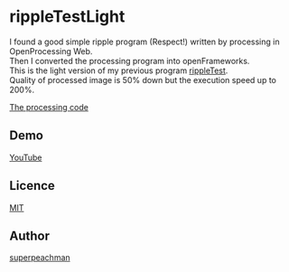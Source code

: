 rippleTestLight
====

I found a good simple ripple program (Respect!) written by processing in OpenProcessing Web.  
Then I converted the processing program into openFrameworks.  
This is the light version of my previous program [rippleTest](https://github.com/superpeachman/rippleTest).  
Quality of processed image is 50% down but the execution speed up to 200%.

[The processing code](http://www.openprocessing.org/sketch/81825)

## Demo

[YouTube](https://www.youtube.com/watch?v=34GRyvIuUTY)

## Licence

[MIT](https://github.com/tcnksm/tool/blob/master/LICENCE)

## Author

[superpeachman](https://github.com/superpeachman)